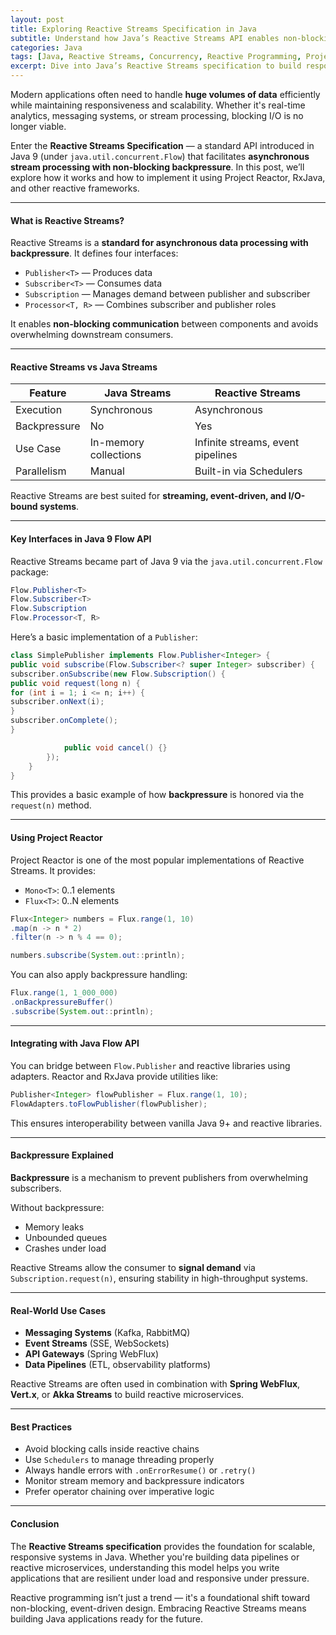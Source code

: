 ```yaml
---
layout: post
title: Exploring Reactive Streams Specification in Java
subtitle: Understand how Java’s Reactive Streams API enables non-blocking, backpressure-aware data pipelines
categories: Java
tags: [Java, Reactive Streams, Concurrency, Reactive Programming, Project Reactor, RxJava]
excerpt: Dive into Java’s Reactive Streams specification to build responsive, resilient, and scalable applications. Learn how publishers, subscribers, and processors work together to enable non-blocking backpressure-driven data flows.
---
```




Modern applications often need to handle **huge volumes of data** efficiently while maintaining responsiveness and scalability. Whether it's real-time analytics, messaging systems, or stream processing, blocking I/O is no longer viable.

Enter the **Reactive Streams Specification** — a standard API introduced in Java 9 (under `java.util.concurrent.Flow`) that facilitates **asynchronous stream processing with non-blocking backpressure**. In this post, we’ll explore how it works and how to implement it using Project Reactor, RxJava, and other reactive frameworks.

---

#### What is Reactive Streams?

Reactive Streams is a **standard for asynchronous data processing with backpressure**. It defines four interfaces:
- `Publisher<T>` — Produces data
- `Subscriber<T>` — Consumes data
- `Subscription` — Manages demand between publisher and subscriber
- `Processor<T, R>` — Combines subscriber and publisher roles

It enables **non-blocking communication** between components and avoids overwhelming downstream consumers.

---

#### Reactive Streams vs Java Streams

| Feature             | Java Streams              | Reactive Streams                   |
|---------------------|---------------------------|-------------------------------------|
| Execution           | Synchronous               | Asynchronous                        |
| Backpressure        | No                        | Yes                                 |
| Use Case            | In-memory collections     | Infinite streams, event pipelines   |
| Parallelism         | Manual                    | Built-in via Schedulers             |

Reactive Streams are best suited for **streaming, event-driven, and I/O-bound systems**.

---

#### Key Interfaces in Java 9 Flow API

Reactive Streams became part of Java 9 via the `java.util.concurrent.Flow` package:

```java
Flow.Publisher<T>
Flow.Subscriber<T>
Flow.Subscription
Flow.Processor<T, R>
```

Here’s a basic implementation of a `Publisher`:

```java
class SimplePublisher implements Flow.Publisher<Integer> {
public void subscribe(Flow.Subscriber<? super Integer> subscriber) {
subscriber.onSubscribe(new Flow.Subscription() {
public void request(long n) {
for (int i = 1; i <= n; i++) {
subscriber.onNext(i);
}
subscriber.onComplete();
}

            public void cancel() {}
        });
    }
}
```

This provides a basic example of how **backpressure** is honored via the `request(n)` method.

---

#### Using Project Reactor

Project Reactor is one of the most popular implementations of Reactive Streams. It provides:
- `Mono<T>`: 0..1 elements
- `Flux<T>`: 0..N elements

```java
Flux<Integer> numbers = Flux.range(1, 10)
.map(n -> n * 2)
.filter(n -> n % 4 == 0);

numbers.subscribe(System.out::println);
```

You can also apply backpressure handling:

```java
Flux.range(1, 1_000_000)
.onBackpressureBuffer()
.subscribe(System.out::println);
```

---

#### Integrating with Java Flow API

You can bridge between `Flow.Publisher` and reactive libraries using adapters. Reactor and RxJava provide utilities like:

```java
Publisher<Integer> flowPublisher = Flux.range(1, 10);
FlowAdapters.toFlowPublisher(flowPublisher);
```

This ensures interoperability between vanilla Java 9+ and reactive libraries.

---

#### Backpressure Explained

**Backpressure** is a mechanism to prevent publishers from overwhelming subscribers.

Without backpressure:

- Memory leaks
- Unbounded queues
- Crashes under load

Reactive Streams allow the consumer to **signal demand** via `Subscription.request(n)`, ensuring stability in high-throughput systems.

---

#### Real-World Use Cases

- **Messaging Systems** (Kafka, RabbitMQ)
- **Event Streams** (SSE, WebSockets)
- **API Gateways** (Spring WebFlux)
- **Data Pipelines** (ETL, observability platforms)

Reactive Streams are often used in combination with **Spring WebFlux**, **Vert.x**, or **Akka Streams** to build reactive microservices.

---

#### Best Practices

- Avoid blocking calls inside reactive chains
- Use `Schedulers` to manage threading properly
- Always handle errors with `.onErrorResume()` or `.retry()`
- Monitor stream memory and backpressure indicators
- Prefer operator chaining over imperative logic

---

#### Conclusion

The **Reactive Streams specification** provides the foundation for scalable, responsive systems in Java. Whether you're building data pipelines or reactive microservices, understanding this model helps you write applications that are resilient under load and responsive under pressure.

Reactive programming isn’t just a trend — it's a foundational shift toward non-blocking, event-driven design. Embracing Reactive Streams means building Java applications ready for the future.
